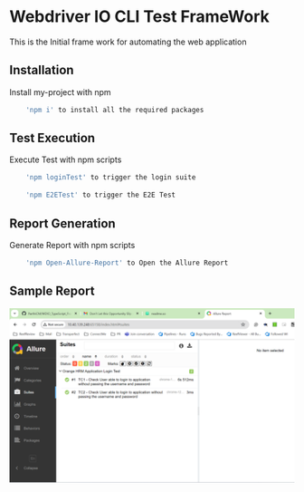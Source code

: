 # Webdriver IO CLI Test FrameWork 


This is the Initial frame work for automating the web application
 
## Installation

Install my-project with npm

```bash
    'npm i' to install all the required packages
```
    
## Test Execution

Execute Test with npm scripts

```bash
    'npm loginTest' to trigger the login suite
```

```bash
    'npm E2ETest' to trigger the E2E Test
```

## Report Generation

Generate Report with npm scripts

```bash
    'npm Open-Allure-Report' to Open the Allure Report 
```

## Sample Report

![alt text](sampleAllureTestreport\image.png)
